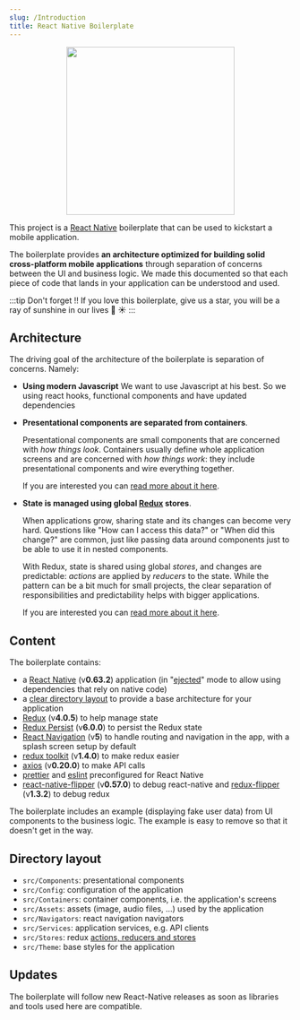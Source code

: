 ```yaml
---
slug: /Introduction
title: React Native Boilerplate
---
```


<div align="center">
    <img width="300" height="300" src={require('../assets/TOM.png').default} />
</div>

This project is a [React Native](https://facebook.github.io/react-native/) boilerplate that can be used to kickstart a mobile application.

The boilerplate provides **an architecture optimized for building solid cross-platform mobile applications** through separation of concerns between the UI and business logic. 
We made this documented so that each piece of code that lands in your application can be understood and used.


:::tip Don't forget !!
If you love this boilerplate, give us a star, you will be a ray of sunshine in our lives 🌈 ☀️
:::

## Architecture

The driving goal of the architecture of the boilerplate is separation of concerns. Namely:

- **Using modern Javascript**
    We want to use Javascript at his best. So we using react hooks, functional components and have updated dependencies

- **Presentational components are separated from containers**.

    Presentational components are small components that are concerned with *how things look*. 
    Containers usually define whole application screens and are concerned with *how things work*: they include presentational components and wire everything together.
    
    If you are interested you can [read more about it here](https://medium.com/@dan_abramov/smart-and-dumb-components-7ca2f9a7c7d0).

- **State is managed using global [Redux](https://redux.js.org/) stores**.

    When applications grow, sharing state and its changes can become very hard. Questions like "How can I access this data?" or "When did this change?" are common, just like passing data around components just to be able to use it in nested components.
    
    With Redux, state is shared using global *stores*, and changes are predictable: *actions* are applied by *reducers* to the state. While the pattern can be a bit much for small projects, the clear separation of responsibilities and predictability helps with bigger applications.
    
    If you are interested you can [read more about it here](https://redux.js.org/introduction/motivation).
    
## Content

The boilerplate contains:

- a [React Native](https://facebook.github.io/react-native/) (v**0.63.2**) application (in "[ejected](https://github.com/react-community/create-react-native-app/blob/master/EJECTING.md)" mode to allow using dependencies that rely on native code)
- a [clear directory layout](#directory-layout) to provide a base architecture for your application
- [Redux](https://redux.js.org/) (v**4.0.5**) to help manage state
- [Redux Persist](https://github.com/rt2zz/redux-persist) (v**6.0.0**) to persist the Redux state
- [React Navigation](https://reactnavigation.org/) (v**5**) to handle routing and navigation in the app, with a splash screen setup by default
- [redux toolkit](https://github.com/infinitered/reduxsauce) (v**1.4.0**) to make redux easier
- [axios](https://github.com/axios/axios) (v**0.20.0**) to make API calls
- [prettier](https://prettier.io/) and [eslint](https://eslint.org/) preconfigured for React Native
- [react-native-flipper](https://fbflipper.com/) (v**0.57.0**) to debug react-native and [redux-flipper](https://github.com/jk-gan/redux-flipper) (v**1.3.2**) to debug redux

The boilerplate includes an example (displaying fake user data) from UI components to the business logic. The example is easy to remove so that it doesn't get in the way.

## Directory layout

- `src/Components`: presentational components
- `src/Config`: configuration of the application
- `src/Containers`: container components, i.e. the application's screens
- `src/Assets`: assets (image, audio files, ...) used by the application
- `src/Navigators`: react navigation navigators 
- `src/Services`: application services, e.g. API clients
- `src/Stores`: redux [actions, reducers and stores](https://redux.js.org/basics)
- `src/Theme`: base styles for the application

## Updates

The boilerplate will follow new React-Native releases as soon as libraries and tools used here are compatible.
